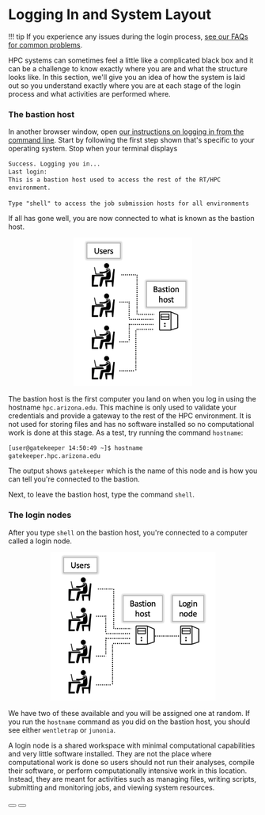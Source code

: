<link rel="stylesheet" href="../../assets/stylesheets/buttons.css">

# Logging In and System Layout

!!! tip 
    If you experience any issues during the login process, [see our FAQs for common problems](../../support_and_training/faqs/account_access/).

HPC systems can sometimes feel a little like a complicated black box and it can be a challenge to know exactly where you are and what the structure looks like. In this section, we'll give you an idea of how the system is laid out so you understand exactly where you are at each stage of the login process and what activities are performed where. 


### The bastion host

In another browser window, open [our instructions on logging in from the command line](../../registration_and_access/system_access/command_line_access/). Start by following the first step shown that's specific to your operating system. Stop when your terminal displays 

```
Success. Logging you in...
Last login:
This is a bastion host used to access the rest of the RT/HPC environment.

Type "shell" to access the job submission hosts for all environments
```
If all has gone well, you are now connected to what is known as the bastion host. 

<center><img src="images/bastion.png" style="height: 300px;"></center>

The bastion host is the first computer you land on when you log in using the hostname ```hpc.arizona.edu```. This machine is only used to validate your credentials and provide a gateway to the rest of the HPC environment. It is not used for storing files and has no software installed so no computational work is done at this stage. As a test, try running the command ```hostname```:

```
[user@gatekeeper 14:50:49 ~]$ hostname
gatekeeper.hpc.arizona.edu
```

The output shows ```gatekeeper``` which is the name of this node and is how you can tell you're connected to the bastion. 

Next, to leave the bastion host, type the command ```shell```.


### The login nodes

After you type ```shell``` on the bastion host, you're connected to a computer called a login node. 

<center><img src="images/login.png" style="height: 300px;"></center>

We have two of these available and you will be assigned one at random. If you run the ```hostname``` command as you did on the bastion host, you should see either ```wentletrap``` or ```junonia```. 

A login node is a shared workspace with minimal computational capabilities and very little software installed. They are not the place where computational work is done so users should not run their analyses, compile their software, or perform computationally intensive work in this location. Instead, they are meant for activities such as managing files, writing scripts, submitting and monitoring jobs, and viewing system resources.




<html>
<div class="button-container">
    <a href="../common_misconceptions"><button class="left-button"></button></a>
    <a href="../storage_and_transfers"><button class="right-button"></button></a>
</div>
</html>
